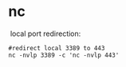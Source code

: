 # nc

​	local port redirection:

```shell
#redirect local 3389 to 443
nc -nvlp 3389 -c 'nc -nvlp 443'
```























​	